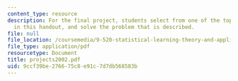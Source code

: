 ```yaml
---
content_type: resource
description: For the final project, students select from one of the topics suggested
  in this handout, and solve the problem that is described.
file: null
file_location: /coursemedia/9-520-statistical-learning-theory-and-applications-spring-2006/9ccf39be276675c8e91c7d7db568583b_projects2002.pdf
file_type: application/pdf
resourcetype: Document
title: projects2002.pdf
uid: 9ccf39be-2766-75c8-e91c-7d7db568583b
---
```

